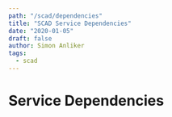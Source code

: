 ```yaml
---
path: "/scad/dependencies"
title: "SCAD Service Dependencies"
date: "2020-01-05"
draft: false
author: Simon Anliker
tags:
  - scad
---
```


# Service Dependencies